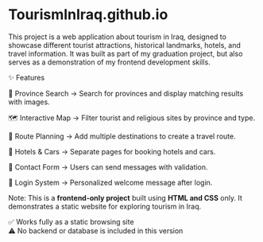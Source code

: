 # TourismInIraq.github.io
This project is a web application about tourism in Iraq, designed to showcase different tourist attractions, historical landmarks, hotels, and travel information.
It was built as part of my graduation project, but also serves as a demonstration of my frontend development skills.

✨ Features

🔎 Province Search → Search for provinces and display matching results with images.

🗺️ Interactive Map → Filter tourist and religious sites by province and type.

📍 Route Planning → Add multiple destinations to create a travel route.

🏨 Hotels & Cars → Separate pages for booking hotels and cars.

📩 Contact Form → Users can send messages with validation.

👤 Login System → Personalized welcome message after login.

Note: This is a **frontend-only project** built using **HTML and CSS** only.
It demonstrates a static website for exploring tourism in Iraq.  

✅ Works fully as a static browsing site  
⚠️ No backend or database is included in this version
